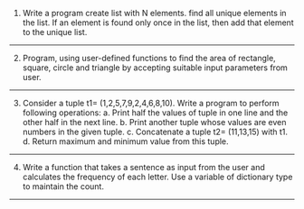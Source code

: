 1. Write a program create list with N elements. find all unique elements in the list. If
an element is found only once in the list, then add that element to the unique list.
---
2. Program, using user-defined functions to find the area of rectangle, square, circle and
triangle by accepting suitable input parameters from user.
---
3. Consider a tuple t1= (1,2,5,7,9,2,4,6,8,10). Write a program to perform following
operations:
a. Print half the values of tuple in one line and the other half in the next line.
b. Print another tuple whose values are even numbers in the given tuple.
c. Concatenate a tuple t2= (11,13,15) with t1.
d. Return maximum and minimum value from this tuple.
---
4. Write a function that takes a sentence as input from the user and calculates the
frequency of each letter. Use a variable of dictionary type to maintain the count.
---